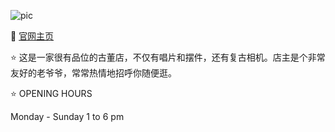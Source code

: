 
![pic](https://i2-prod.liverpoolecho.co.uk/incoming/article18485638.ece/ALTERNATES/s615b/1_JMP_LEC_21061969ARENSHAWST_20JPG.jpg)

🔗 [官网主页](https://www.69aliverpool.co.uk/)

⭐ 这是一家很有品位的古董店，不仅有唱片和摆件，还有复古相机。店主是个非常友好的老爷爷，常常热情地招呼你随便逛。

⭐ OPENING HOURS

Monday - Sunday          1 to 6 pm
